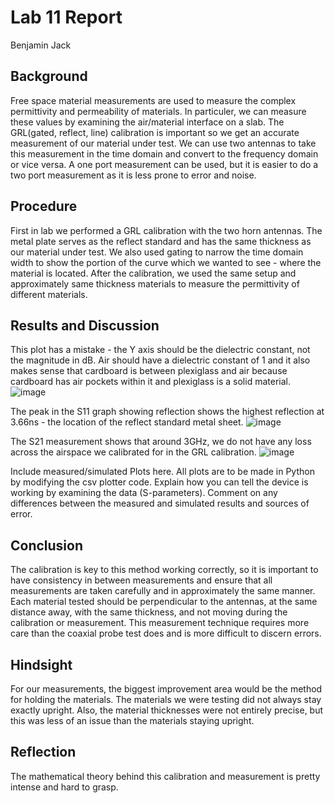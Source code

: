 # Lab 11 Report
Benjamin Jack

## Background
Free space material measurements are used to measure the complex permittivity and permeability of materials. In particuler, we can measure these values by examining the air/material interface on a slab. The GRL(gated, reflect, line)
 calibration is important so we get an accurate measurement of our material under test. We can use two antennas to take this measurement in the time domain and convert to the frequency domain or vice versa. A one port measurement can
 be used, but it is easier to do a two port measurement as it is less prone to error and noise.

## Procedure
First in lab we performed a GRL calibration with the two horn antennas. The metal plate serves as the reflect standard and has the same thickness as our material under test. We also used gating to narrow the time domain width to show the portion
of the curve which we wanted to see - where the material is located. After the calibration, we used the same setup and approximately same thickness materials to measure the permittivity of different materials.

## Results and Discussion

This plot has a mistake - the Y axis should be the dielectric constant, not the magnitude in dB. Air should have a dielectric constant of 1 and it also makes sense that cardboard is between plexiglass and air because cardboard has air pockets within
it and plexiglass is a solid material.
![image](https://github.com/CourseReps/ECEN452-Spring2016/blob/master/Students/Benejack/Lab11/epmeas.png)<br>

The peak in the S11 graph showing reflection shows the highest reflection at 3.66ns - the location of the reflect standard metal sheet.
![image](https://github.com/CourseReps/ECEN452-Spring2016/blob/master/Students/Benejack/Lab11/S11.png)<br>

The S21 measurement shows that around 3GHz, we do not have any loss across the airspace we calibrated for in the GRL calibration.
![image](https://github.com/CourseReps/ECEN452-Spring2016/blob/master/Students/Benejack/Lab11/S21.png)<br>

Include measured/simulated Plots here. All plots are to be made in Python by modifying the csv plotter code. Explain how you can tell the device is working by examining the data (S-parameters). Comment on any differences between the measured and simulated results and sources of error.

## Conclusion
The calibration is key to this method working correctly, so it is important to have consistency in between measurements and ensure that all measurements are taken carefully and in approximately the same manner. Each material tested should be perpendicular to the
antennas, at the same distance away, with the same thickness, and not moving during the calibration or measurement. This measurement technique requires more care than the coaxial probe test does and is more difficult to discern errors.

## Hindsight
For our measurements, the biggest improvement area would be the method for holding the materials. The materials we were testing did not always stay exactly upright. Also, the material thicknesses were not entirely precise, but this was less of an issue than the materials staying upright.

## Reflection
The mathematical theory behind this calibration and measurement is pretty intense and hard to grasp.